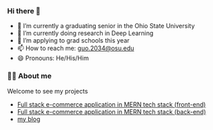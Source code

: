 ### Hi there 👋

- 🔭 I’m currently a graduating senior in the Ohio State University
- 🌱 I’m currently doing research in Deep Learning
- 👯 I’m applying to grad schools this year
- 📫 How to reach me: guo.2034@osu.edu
- 😄 Pronouns: He/His/Him

### 👨‍🚒 About me

Welcome to see my projects
  - [Full stack e-commerce application in MERN tech stack (front-end)](https://github.com/guochenmeinian/MERN-Project-Frontend)
  - [Full stack e-commerce application in MERN tech stack (back-end)](https://github.com/guochenmeinian/MERN-Project-Backend)
  - [my blog](https://main--guochenmeinian.netlify.app/about/)
